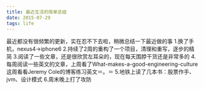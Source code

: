 ```yaml
---
title: 最近生活的简单总结
date: 2015-07-29
tags: life
---
```


最近都没有很频繁的更新，实在忍不下去啦，稍微总结一下最近做的事
1.换了手机，nexus4->iphone6
2.持续了2周的重构了一个项目，清理和重写，逐步的精简
3.阅读了一些文章，还是很欣赏左耳朵的，现在每天围脖干货还是非常多的
4.每周阅读一些英文的文章，上周看了What-makes-a-good-engineering-culture
这周看看Jeremy Cole的博客练习英文＝。＝
5.地铁上读了几本书：股票作手、jvm、设计模式
6.周末晚上打了攻防
